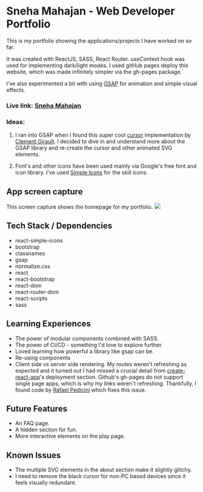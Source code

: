 # Sneha Mahajan - Web Developer Portfolio

This is my portfolio showing the applications/projects I have worked on so far.

It was created with ReactJS, SASS, React Router. useContext hook was used for implementing dark/light modes. I used gitHub pages deploy this website, which was made infinitely simpler via the gh-pages package.

I've also experimented a bit with using [GSAP](https://github.com/greensock/GSAP) for animation and simple visual effects.

### Live link: [Sneha Mahajan](https://snehakmahajan.com/)

### Ideas:

1. I ran into GSAP when I found this super cool [cursor](https://codepen.io/clementGir/pen/RQqvQx) implementation by [Clement Girault](http://clementgirault.com/). I decided to dive in and understand more about the GSAP library and re-create the cursor and other animated SVG elements.

2. Font's and other icons have been used mainly via Google's free font and icon library. I've used [Simple Icons](https://github.com/simple-icons/simple-icons) for the skill icons.

## App screen capture

This screen capture shows the homepage for my portfolio.
![](public/images/Homepage.gif)

## Tech Stack / Dependencies

- react-simple-icons
- bootstrap
- classnames
- gsap
- normalize.css
- react
- react-bootstrap
- react-dom
- react-router-dom
- react-scripts
- sass

## Learning Experiences

- The power of modular components combined with SASS.
- The power of CI/CD - something I'd love to explore further.
- Loved learning how powerful a library like gsap can be.
- Re-using components
- Client side vs server side rendering. My routes weren't refreshing as expected and it turned out I had missed a crucial detail from [create-react-app](https://create-react-app.dev/docs/deployment#github-pages)'s deployment section. Github's gh-pages do not support single page apps, which is why my links weren't refreshing. Thankfully, I found code by [Rafael Pedicini](https://github.com/rafgraph/spa-github-pages) which fixes this issue.

## Future Features

- An FAQ page.
- A hidden section for fun.
- More interactive elements on the play page.

## Known Issues

- The multiple SVG elements in the about section make it slightly glitchy.
- I need to remove the black cursor for non-PC based devices since it feels visually redundant.
